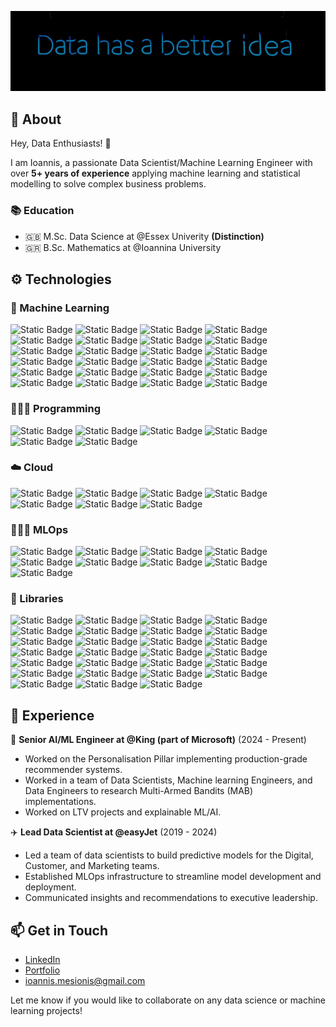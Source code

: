 <p align="center">
  <img src="https://github.com/ioannismesionis/ioannismesionis/blob/main/assets/data-has-a-better-idea.jpg" />
</p>

## 💬 About

Hey, Data Enthusiasts! 👋

I am Ioannis, a passionate Data Scientist/Machine Learning Engineer with over **5+ years of experience** applying machine learning and statistical modelling to solve complex business problems.

### 📚 Education <br>
- 🇬🇧 M.Sc. Data Science at @Essex Univerity **(Distinction)**
- 🇬🇷 B.Sc. Mathematics at @Ioannina University

## ⚙️ Technologies

### 🤖 Machine Learning
![Static Badge](https://img.shields.io/badge/Regression-orange)
![Static Badge](https://img.shields.io/badge/Classification-orange)
![Static Badge](https://img.shields.io/badge/Regularisation-orange)
![Static Badge](https://img.shields.io/badge/Ensemble_Methods-orange)
![Static Badge](https://img.shields.io/badge/Gradient_Boosting-orange)
![Static Badge](https://img.shields.io/badge/Clustering-orange)
![Static Badge](https://img.shields.io/badge/Dimensionality_Reduction-orange)
![Static Badge](https://img.shields.io/badge/Recommender_Systems-orange)
![Static Badge](https://img.shields.io/badge/Collaborative_Filtering-orange)
![Static Badge](https://img.shields.io/badge/Content--Based_Recommenders-orange)
![Static Badge](https://img.shields.io/badge/Hybrid_Recommenders-orange)
![Static Badge](https://img.shields.io/badge/Model--Based_Recommenders-orange)
![Static Badge](https://img.shields.io/badge/Matrix_Factorisation-orange)
![Static Badge](https://img.shields.io/badge/Learning_to_Rank-orange)
![Static Badge](https://img.shields.io/badge/Multi_Armed_Bandits-orange)
![Static Badge](https://img.shields.io/badge/Thompson_Sampling-orange)
![Static Badge](https://img.shields.io/badge/Large_Language_Models(LLMs)-orange)
![Static Badge](https://img.shields.io/badge/NLP-orange)
![Static Badge](https://img.shields.io/badge/Causal_ML-orange)
![Static Badge](https://img.shields.io/badge/Survival_Analysis-orange)
![Static Badge](https://img.shields.io/badge/A/B_Testing-orange)
![Static Badge](https://img.shields.io/badge/Deep_Learning-orange)
![Static Badge](https://img.shields.io/badge/Neural_Networks-orange)
![Static Badge](https://img.shields.io/badge/Convolutional_Neural_Networks-orange)

### 👨🏻‍💻 Programming
![Static Badge](https://img.shields.io/badge/Python-blue)
![Static Badge](https://img.shields.io/badge/R-blue)
![Static Badge](https://img.shields.io/badge/PySpark-blue)
![Static Badge](https://img.shields.io/badge/SQL-blue)
![Static Badge](https://img.shields.io/badge/Bash-blue)
![Static Badge](https://img.shields.io/badge/Markdown-blue)

### ☁️ Cloud
![Static Badge](https://img.shields.io/badge/GCP-purple)
![Static Badge](https://img.shields.io/badge/Databricks-purple)
![Static Badge](https://img.shields.io/badge/AWS-purple)
![Static Badge](https://img.shields.io/badge/Docker-purple)
![Static Badge](https://img.shields.io/badge/Kubernetes-purple)
![Static Badge](https://img.shields.io/badge/GitHub-purple)
![Static Badge](https://img.shields.io/badge/Domino-purple)

### 👷🏻‍♂️ MLOps
![Static Badge](https://img.shields.io/badge/Docker-grey)
![Static Badge](https://img.shields.io/badge/Git-grey)
![Static Badge](https://img.shields.io/badge/Model_Monitor-grey)
![Static Badge](https://img.shields.io/badge/Data_Drift-grey)
![Static Badge](https://img.shields.io/badge/Concept_Drift-grey)
![Static Badge](https://img.shields.io/badge/ETL_Pipelines-grey)
![Static Badge](https://img.shields.io/badge/Kubeflow-grey)
![Static Badge](https://img.shields.io/badge/CI--CD_Pipeline-grey)
![Static Badge](https://img.shields.io/badge/Unit_Testing-grey)

### 🧰 Libraries
![Static Badge](https://img.shields.io/badge/pandas-yellow)
![Static Badge](https://img.shields.io/badge/numpy-yellow)
![Static Badge](https://img.shields.io/badge/xgboost-yellow)
![Static Badge](https://img.shields.io/badge/lightgbm-yellow)
![Static Badge](https://img.shields.io/badge/mlflow-yellow)
![Static Badge](https://img.shields.io/badge/prefect-yellow)
![Static Badge](https://img.shields.io/badge/seaborn-yellow)
![Static Badge](https://img.shields.io/badge/matplotlib-yellow)
![Static Badge](https://img.shields.io/badge/scikit--learn-yellow)
![Static Badge](https://img.shields.io/badge/tensorflow-yellow)
![Static Badge](https://img.shields.io/badge/pytorch-yellow)
![Static Badge](https://img.shields.io/badge/yellowbricks-yellow)
![Static Badge](https://img.shields.io/badge/feature--engine-yellow)
![Static Badge](https://img.shields.io/badge/evidentlyai-yellow)
![Static Badge](https://img.shields.io/badge/shap-yellow)
![Static Badge](https://img.shields.io/badge/huggingface-yellow)
![Static Badge](https://img.shields.io/badge/nltk-yellow)
![Static Badge](https://img.shields.io/badge/plotly-yellow)
![Static Badge](https://img.shields.io/badge/streamlit-yellow)
![Static Badge](https://img.shields.io/badge/rshiny-yellow)
![Static Badge](https://img.shields.io/badge/keras-yellow)
![Static Badge](https://img.shields.io/badge/SQLAlchemy-yellow)
![Static Badge](https://img.shields.io/badge/BeautifulSoup-yellow)
![Static Badge](https://img.shields.io/badge/selenium-yellow)
![Static Badge](https://img.shields.io/badge/pytest-yellow)
![Static Badge](https://img.shields.io/badge/pipenv-yellow)
![Static Badge](https://img.shields.io/badge/toml-yellow)

## 💼 Experience

🍬 **Senior AI/ML Engineer at @King (part of Microsoft)** (2024 - Present)

 - Worked on the Personalisation Pillar implementing production-grade recommender systems.
 - Worked in a team of Data Scientists, Machine learning Engineers, and Data Engineers to research Multi-Armed Bandits (MAB) implementations.
 - Worked on LTV projects and explainable ML/AI.

✈️ **Lead Data Scientist at @easyJet** (2019 - 2024)

 - Led a team of data scientists to build predictive models for the Digital, Customer, and Marketing teams.
 - Established MLOps infrastructure to streamline model development and deployment.
 - Communicated insights and recommendations to executive leadership.

## 📫 Get in Touch <br>
- [LinkedIn](https://www.linkedin.com/in/ioannis-mesionis/)
- [Portfolio](https://ioannismesionis.github.io/)
- ioannis.mesionis@gmail.com

Let me know if you would like to collaborate on any data science or machine learning projects!

<!---
ioannismesionis/ioannismesionis is a ✨ special ✨ repository because its `README.md` (this file) appears on your GitHub profile.
You can click the Preview link to take a look at your changes.
--->
